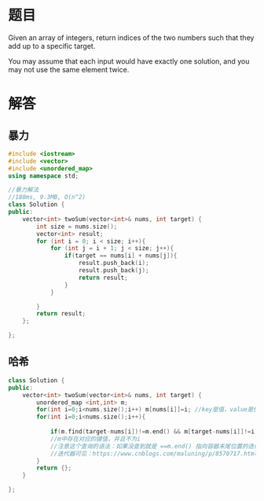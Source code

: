 # 题目
Given an array of integers, return indices of the two numbers such that they add up to a specific target.

You may assume that each input would have exactly one solution, and you may not use the same element twice.

# 解答
## 暴力
```c++
#include <iostream>
#include <vector>
#include <unordered_map>
using namespace std;

//暴力解法
//180ms, 9.3MB, O(n^2)
class Solution {
public:
    vector<int> twoSum(vector<int>& nums, int target) {
        int size = nums.size();
        vector<int> result;
        for (int i = 0; i < size; i++){
            for (int j = i + 1; j < size; j++){
                if(target == nums[i] + nums[j]){
                    result.push_back(i);
                    result.push_back(j);
                    return result;
                }
            }

        } 
        return result;
    };

};

```
## 哈希
```c++
class Solution {
public:
	vector<int> twoSum(vector<int>& nums, int target) {
        unordered_map <int,int> m;
        for(int i=0;i<nums.size();i++) m[nums[i]]=i; //key是值，value是位置
        for(int i=0;i<nums.size();i++){
            
            if(m.find(target-nums[i])!=m.end() && m[target-nums[i]]!=i) return {i,m[target-nums[i]]};
            //m中存在对应的键值，并且不为i
            //注意这个查询的语法：如果没查到就是 ==m.end() 指向容器末尾位置的迭代器
            //迭代器可见：https://www.cnblogs.com/maluning/p/8570717.html
        }
        return {};
    }

};
```



